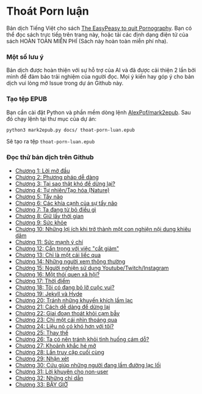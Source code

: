 # Thoát Porn luận
Bản dịch Tiếng Việt cho sách [The EasyPeasy to quit Pornography](https://read.easypeasymethod.org/). Bạn có thể đọc sách trực tiếp trên trang này, hoặc tải các định dạng điện tử của sách HOÀN TOÀN MIỄN PHÍ (Sách này hoàn toàn miễn phí nha).

### Một số lưu ý
Bản dịch được hoàn thiện với sự hỗ trợ của AI và đã được cải thiện 2 lần bởi mình để đảm bảo trải nghiệm của người đọc. Mọi ý kiến hay góp ý cho bản dịch vui lòng mở Issue trong dự án Github này.

### Tạo tệp EPUB
Bạn cần cài đặt Python và phần mềm dòng lệnh [AlexPof/mark2epub](https://github.com/AlexPof/mark2epub). Sau đó chạy lệnh tại thư mục của dự án:

```bash
python3 mark2epub.py docs/ thoat-porn-luan.epub
```
Sẽ tạo ra tệp `thoat-porn-luan.epub`

### Đọc thử bản dịch trên Github

- [Chương 1: Lời mở đầu](docs/ch01.md)
- [Chương 2: Phương pháp dễ dàng](docs/ch02.md)
- [Chương 3: Tại sao thật khó để dừng lại?](docs/ch03.md)
- [Chương 4: Tự nhiên/Tạo hóa (Nature)](docs/ch04.md)
- [Chương 5: Tẩy não](docs/ch05.md)
- [Chương 6: Các khía cạnh của sự tẩy não](docs/ch06.md)
- [Chương 7: Ta đang từ bỏ điều gì](docs/ch07.md)
- [Chương 8: Giữ lấy thời gian](docs/ch08.md)
- [Chương 9: Sức khỏe](docs/ch09.md)
- [Chương 10: Những lợi ích khi trở thành một con nghiện nội dung khiêu dâm](docs/ch10.md)
- [Chương 11: Sức mạnh ý chí](docs/ch11.md)
- [Chương 12: Cẩn trọng với việc "cắt giảm"](docs/ch12.md)
- [Chương 13: Chỉ là một cái liếc qua](docs/ch13.md)
- [Chương 14: Những người xem thông thường](docs/ch14.md)
- [Chương 15: Người nghiện sử dụng Youtube/Twitch/Instagram](docs/ch15.md)
- [Chương 16: Một thói quen xã hội?](docs/ch16.md)
- [Chương 17: Thời điểm](docs/ch17.md)
- [Chương 18: Tôi có đang bỏ lỡ cuộc vui?](docs/ch18.md)
- [Chương 19: Jekyll và Hyde](docs/ch19.md)
- [Chương 20: Tránh những khuyến khích lầm lạc](docs/ch20.md)
- [Chương 21: Cách dễ dàng để dừng lại](docs/ch21.md)
- [Chương 22: Giai đoạn thoát khỏi cạm bẫy](docs/ch22.md)
- [Chương 23: Chỉ một cái nhìn thoáng qua](docs/ch23.md)
- [Chương 24: Liệu nó có khó hơn với tôi?](docs/ch24.md)
- [Chương 25: Thay thế](docs/ch25.md)
- [Chương 26: Ta có nên tránh khỏi tình huống cám dỗ?](docs/ch26.md)
- [Chương 27: Khoảnh khắc hé mở](docs/ch27.md)
- [Chương 28: Lần truy cập cuối cùng](docs/ch28.md)
- [Chương 29: Nhận xét](docs/ch29.md)
- [Chương 30: Cứu giúp những người đang lầm đường lạc lối](docs/ch30.md)
- [Chương 31: Lời khuyên cho non-user](docs/ch31.md)
- [Chương 32: Những chỉ dẫn](docs/ch32.md)
- [Chương 33: BÂY GIỜ](docs/ch33.md)